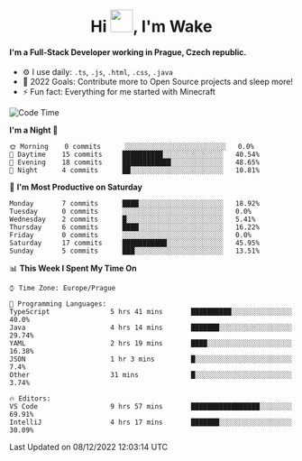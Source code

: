 <h1 align="center">Hi <img src="https://raw.githubusercontent.com/MrWakeCZ/MrWakeCZ/master/Hi.gif" width="40px" />, I'm Wake</h1>

#### I'm a Full-Stack Developer working in Prague, Czech republic.
- ⚙️ I use daily: `.ts`, `.js`, `.html`, `.css`, `.java`
- 🥅 2022 Goals: Contribute more to Open Source projects and sleep more!
- ⚡ Fun fact: Everything for me started with Minecraft

<!--START_SECTION:waka-->
![Code Time](http://img.shields.io/badge/Code%20Time-2%2C846%20hrs%2016%20mins-blue)

**I'm a Night 🦉** 

```text
🌞 Morning    0 commits      ░░░░░░░░░░░░░░░░░░░░░░░░░   0.0% 
🌆 Daytime    15 commits     ██████████░░░░░░░░░░░░░░░   40.54% 
🌃 Evening    18 commits     ████████████░░░░░░░░░░░░░   48.65% 
🌙 Night      4 commits      ██░░░░░░░░░░░░░░░░░░░░░░░   10.81%

```
📅 **I'm Most Productive on Saturday** 

```text
Monday       7 commits      ████░░░░░░░░░░░░░░░░░░░░░   18.92% 
Tuesday      0 commits      ░░░░░░░░░░░░░░░░░░░░░░░░░   0.0% 
Wednesday    2 commits      █░░░░░░░░░░░░░░░░░░░░░░░░   5.41% 
Thursday     6 commits      ████░░░░░░░░░░░░░░░░░░░░░   16.22% 
Friday       0 commits      ░░░░░░░░░░░░░░░░░░░░░░░░░   0.0% 
Saturday     17 commits     ███████████░░░░░░░░░░░░░░   45.95% 
Sunday       5 commits      ███░░░░░░░░░░░░░░░░░░░░░░   13.51%

```


📊 **This Week I Spent My Time On** 

```text
⌚︎ Time Zone: Europe/Prague

💬 Programming Languages: 
TypeScript               5 hrs 41 mins       ██████████░░░░░░░░░░░░░░░   40.0% 
Java                     4 hrs 14 mins       ███████░░░░░░░░░░░░░░░░░░   29.74% 
YAML                     2 hrs 19 mins       ████░░░░░░░░░░░░░░░░░░░░░   16.38% 
JSON                     1 hr 3 mins         █░░░░░░░░░░░░░░░░░░░░░░░░   7.4% 
Other                    31 mins             █░░░░░░░░░░░░░░░░░░░░░░░░   3.74%

🔥 Editors: 
VS Code                  9 hrs 57 mins       █████████████████░░░░░░░░   69.91% 
IntelliJ                 4 hrs 17 mins       ███████░░░░░░░░░░░░░░░░░░   30.09%

```


 Last Updated on 08/12/2022 12:03:14 UTC
<!--END_SECTION:waka-->
